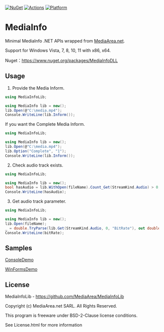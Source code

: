 [![NuGet](https://img.shields.io/nuget/v/MediaInfoDLL.svg)](https://nuget.org/packages/MediaInfoDLL) [![Actions](https://github.com/lemutec/MediaInfoNet/actions/workflows/library.nuget.yml/badge.svg)](https://github.com/lemutec/MediaInfoNet/actions/workflows/library.nuget.yml) [![Platform](https://img.shields.io/badge/platform-Windows-blue?logo=windowsxp&color=1E9BFA)](https://dotnet.microsoft.com/en-us/download/dotnet/latest/runtime)

# MediaInfo

Minimal MediaInfo .NET APIs wrapped from [MediaArea.net](https://mediaarea.net/en/MediaInfo/Download/Windows).

Support for Windows Vista, 7, 8, 10, 11 with x86, x64.

Nuget：https://www.nuget.org/packages/MediaInfoDLL

## Usage

1. Provide the Media Inform.

```c#
using MediaInfoLib;

using MediaInfo lib = new();
lib.Open(@"C:\media.mp4");
Console.WriteLine(lib.Inform());
```

If you want the Complete Media Inform.

```c#
using MediaInfoLib;

using MediaInfo lib = new();
lib.Open(@"C:\media.mp4");
lib.Option("Complete", "1");
Console.WriteLine(lib.Inform());
```

2. Check audio track exists.

```C#
using MediaInfoLib;

using MediaInfo lib = new();
bool hasAudio = lib.WithOpen(fileName).Count_Get(StreamKind.Audio) > 0;
Console.WriteLine(hasAudio);
```

3. Get audio track parameter.

```C#
using MediaInfoLib;

using MediaInfo lib = new();
lib.Open(fileName);
_ = double.TryParse(lib.Get(StreamKind.Audio, 0, "BitRate"), out double bitRate);
Console.WriteLine(bitRate);
```

## Samples

[ConsoleDemo](https://github.com/lemutec/MediaInfoNet/tree/main/demo/ConsoleDemo)

[WinFormsDemo](https://github.com/lemutec/MediaInfoNet/tree/main/demo/WinFormsDemo)

## License

MediaInfoLib - https://github.com/MediaArea/MediaInfoLib

Copyright (c) MediaArea.net SARL. All Rights Reserved.

This program is freeware under BSD-2-Clause license conditions.

See License.html for more information
